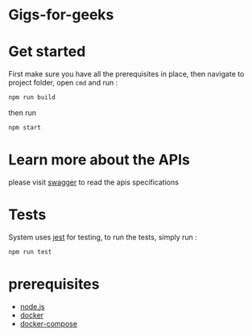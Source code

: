# Gigs-for-geeks
# Get started
First make sure you have all the prerequisites in place, then navigate to project folder, open `cmd` and run : 
```javascript
npm run build
```
then run
```javascript
npm start
```
# Learn more about the APIs 
please visit [swagger](https://github.com/YousifHmada/Gigs-for-geeks/blob/master/server/swagger.yaml) to read the apis specifications
# Tests
System uses [jest](https://jestjs.io/) for testing, to run the tests, simply run :
```javascript
npm run test
```
# prerequisites
- [node.js](https://nodejs.org/en/download/)
- [docker](https://www.docker.com/)
- [docker-compose](https://docs.docker.com/compose/)
